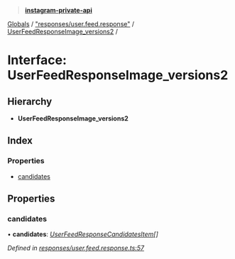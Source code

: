 > **[instagram-private-api](../README.md)**

[Globals](../README.md) / ["responses/user.feed.response"](../modules/_responses_user_feed_response_.md) / [UserFeedResponseImage_versions2](_responses_user_feed_response_.userfeedresponseimage_versions2.md) /

# Interface: UserFeedResponseImage_versions2

## Hierarchy

* **UserFeedResponseImage_versions2**

## Index

### Properties

* [candidates](_responses_user_feed_response_.userfeedresponseimage_versions2.md#candidates)

## Properties

###  candidates

• **candidates**: *[UserFeedResponseCandidatesItem](_responses_user_feed_response_.userfeedresponsecandidatesitem.md)[]*

*Defined in [responses/user.feed.response.ts:57](https://github.com/dilame/instagram-private-api/blob/3e16058/src/responses/user.feed.response.ts#L57)*